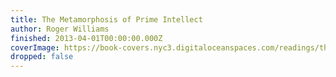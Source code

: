 ```yaml
---
title: The Metamorphosis of Prime Intellect
author: Roger Williams
finished: 2013-04-01T00:00:00.000Z
coverImage: https://book-covers.nyc3.digitaloceanspaces.com/readings/the-metamorphosis-of-prime-intellect-01.jpg
dropped: false
---
```


